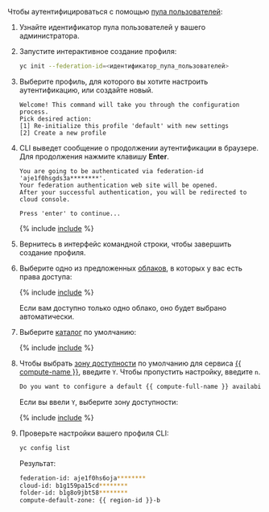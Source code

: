 Чтобы аутентифицироваться с помощью [пула пользователей](../../organization/concepts/user-pools.md):

1. Узнайте идентификатор пула пользователей у вашего администратора.
1. Запустите интерактивное создание профиля:

   
      
    ```bash
    yc init --federation-id=<идентификатор_пула_пользователей>
    ```





1. Выберите профиль, для которого вы хотите настроить аутентификацию, или создайте новый.

   ```text
   Welcome! This command will take you through the configuration process.
   Pick desired action:
   [1] Re-initialize this profile 'default' with new settings
   [2] Create a new profile
   ```

1. CLI выведет сообщение о продолжении аутентификации в браузере. Для продолжения нажмите клавишу **Enter**.

   ```text
   You are going to be authenticated via federation-id 'aje1f0hsgds3a********'.
   Your federation authentication web site will be opened.
   After your successful authentication, you will be redirected to cloud console.

   Press 'enter' to continue...
   ```

   {% include [include](success-auth-via-federation.md) %}

1. Вернитесь в интерфейс командной строки, чтобы завершить создание профиля.

1. Выберите одно из предложенных [облаков](../../resource-manager/concepts/resources-hierarchy.md#cloud), в которых у вас есть права доступа:

   {% include [include](choose-cloud.md) %}

   Если вам доступно только одно облако, оно будет выбрано автоматически.

1. Выберите [каталог](../../resource-manager/concepts/resources-hierarchy.md#folder) по умолчанию:

   {% include [include](choose-folder.md) %}

1. Чтобы выбрать [зону доступности](../../overview/concepts/geo-scope.md) по умолчанию для сервиса [{{ compute-name }}](../../compute/), введите `Y`. Чтобы пропустить настройку, введите `n`.

   ```bash
   Do you want to configure a default {{ compute-full-name }} availability zone? [Y/n] Y
   ```

   Если вы ввели `Y`, выберите зону доступности:

   
   {% include [include](choose-zone.md) %}



1. Проверьте настройки вашего профиля CLI:

   ```bash
   yc config list
   ```

   Результат:

   
   ```bash
   federation-id: aje1f0hs6oja********
   cloud-id: b1g159pa15cd********
   folder-id: b1g8o9jbt58********
   compute-default-zone: {{ region-id }}-b
   ```



